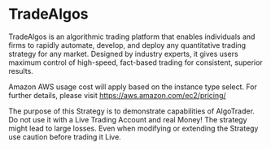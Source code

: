 # TradeAlgos



TradeAlgos is an algorithmic trading platform that enables individuals and firms to rapidly automate, develop, and deploy any quantitative trading strategy for any market. Designed by industry experts, it gives users maximum control of high-speed, fact-based trading for consistent, superior results.

Amazon AWS usage cost will apply based on the instance type select. For further details, please visit https://aws.amazon.com/ec2/pricing/

The purpose of this Strategy is to demonstrate capabilities of AlgoTrader. Do not use it with a Live Trading Account and real Money! The strategy might lead to large losses. Even when modifying or extending the Strategy use caution before trading it Live.
